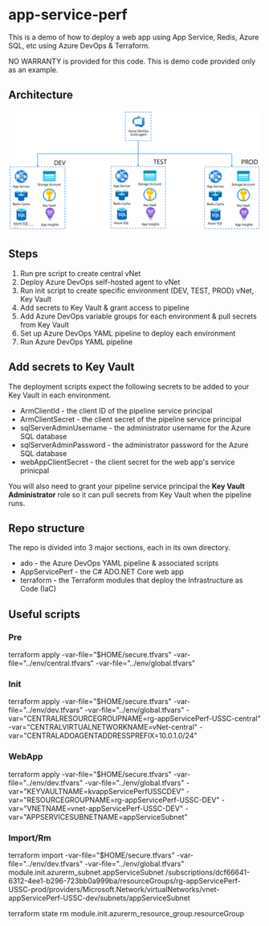 # app-service-perf

This is a demo of how to deploy a web app using App Service, Redis, Azure SQL, etc using Azure DevOps & Terraform.

NO WARRANTY is provided for this code. This is demo code provided only as an example.

## Architecture
![architecture](./architecture.png)

## Steps

1. Run pre script to create central vNet
2. Deploy Azure DevOps self-hosted agent to vNet
3. Run init script to create specific environment (DEV, TEST, PROD) vNet, Key Vault
4. Add secrets to Key Vault & grant access to pipeline
5. Add Azure DevOps variable groups for each environment & pull secrets from Key Vault
6. Set up Azure DevOps YAML pipeline to deploy each environment
7. Run Azure DevOps YAML pipeline

## Add secrets to Key Vault
The deployment scripts expect the following secrets to be added to your Key Vault in each environment.

- ArmClientId - the client ID of the pipeline service principal
- ArmClientSecret - the client secret of the pipeline service principal
- sqlServerAdminUsername - the administrator username for the Azure SQL database
- sqlServerAdminPassword - the administrator password for the Azure SQL database
- webAppClientSecret - the client secret for the web app's service prinicpal

You will also need to grant your pipeline service principal the **Key Vault Administrator** role so it can pull secrets from Key Vault when the pipeline runs.

## Repo structure
The repo is divided into 3 major sections, each in its own directory.

- ado - the Azure DevOps YAML pipeline & associated scripts
- AppServicePerf - the C# ADO.NET Core web app
- terraform - the Terraform modules that deploy the Infrastructure as Code (IaC)

## Useful scripts

### Pre
terraform apply -var-file="$HOME/secure.tfvars" -var-file="../env/central.tfvars" -var-file="../env/global.tfvars"

### Init
terraform apply -var-file="$HOME/secure.tfvars" -var-file="../env/dev.tfvars" -var-file="../env/global.tfvars" -var="CENTRALRESOURCEGROUPNAME=rg-appServicePerf-USSC-central" -var="CENTRALVIRTUALNETWORKNAME=vNet-central" -var="CENTRALADOAGENTADDRESSPREFIX=10.0.1.0/24"

### WebApp
terraform apply -var-file="$HOME/secure.tfvars" -var-file="../env/dev.tfvars" -var-file="../env/global.tfvars" -var="KEYVAULTNAME=kvappServicePerfUSSCDEV" -var="RESOURCEGROUPNAME=rg-appServicePerf-USSC-DEV" -var="VNETNAME=vnet-appServicePerf-USSC-DEV" -var="APPSERVICESUBNETNAME=appServiceSubnet"

### Import/Rm
terraform import -var-file="$HOME/secure.tfvars" -var-file="../env/dev.tfvars" -var-file="../env/global.tfvars" module.init.azurerm_subnet.appServiceSubnet /subscriptions/dcf66641-6312-4ee1-b296-723bb0a999ba/resourceGroups/rg-appServicePerf-USSC-prod/providers/Microsoft.Network/virtualNetworks/vnet-appServicePerf-USSC-dev/subnets/appServiceSubnet

terraform state rm module.init.azurerm_resource_group.resourceGroup
